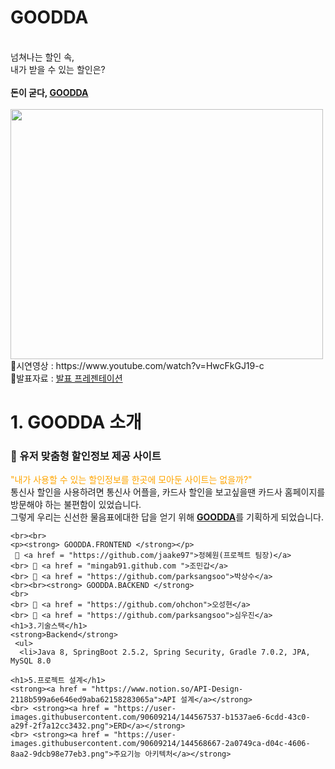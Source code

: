 <!Doctype html>
<html>
  <head>
    <meta charset="utf-8" />
  </head>
  <body>
    <h1>GOODDA</h1>
    <br> 넘쳐나는 할인 속,
    <br> 내가 받을 수 있는 할인은?
    <br><br>
    <strong>돈이 굳다, <a href="http://goodda.co.kr/">GOODDA</a></strong>
    <br><br>
    <img src="https://user-images.githubusercontent.com/80829340/147077728-4b595894-eed2-4952-b91e-f6e30486a942.jpeg" width="500px" height="400px"
    <br> 📌시연영상 : https://www.youtube.com/watch?v=HwcFkGJ19-c
    <br> 📌발표자료 : <a href="https://docs.google.com/presentation/d/1b50NotMMKwUWukIuU2MthVASxrdW-RcRldKd31EDLNY/edit#slide=id.g105bfcaaf62_2_340">발표 프레젠테이션 </a>
    <h1>1. GOODDA 소개</h1>
    <h3> 📌 유저 맞춤형 할인정보 제공 사이트 </h3>
    <p> <span style="color:orange" >"내가 사용할 수 있는 할인정보를 한곳에 모아둔 사이트는 없을까?"</span>
      <br> 통신사 할인을 사용하려면 통신사 어플을, 카드사 할인을 보고싶을땐 카드사 홈페이지를 방문해야 하는 불편함이 있었습니다.
      <br> 그렇게 우리는 신선한 물음표에대한 답을 얻기 위해 <strong><a href= "http://goodda.co.kr/">GOODDA</a></strong>를 기획하게 되었습니다.</p> 

    <br><br>
    <p><strong> GOODDA.FRONTEND </strong></p>
     🌱 <a href = "https://github.com/jaake97">정혜원(프로젝트 팀장)</a>
    <br> 🌱 <a href = "mingab91.github.com ">조민갑</a>
    <br> 🌱 <a href = "https://github.com/parksangsoo">박상수</a>
    <br><br><strong> GOODDA.BACKEND </strong>
    <br>
    <br> 🌱 <a href = "https://github.com/ohchon">오성현</a>
    <br> 🌱 <a href = "https://github.com/parksangsoo">심우진</a>
    <h1>3.기술스택</h1>
    <strong>Backend</strong>
     <ul>
      <li>Java 8, SpringBoot 2.5.2, Spring Security, Gradle 7.0.2, JPA, MySQL 8.0
</li>
     </ul>

    <h1>5.프로젝트 설계</h1>
    <strong><a href = "https://www.notion.so/API-Design-2118b599a6e646ed9aba62158283065a">API 설계</a></strong>
    <br> <strong><a href = "https://user-images.githubusercontent.com/90609214/144567537-b1537ae6-6cdd-43c0-a29f-2f7a12cc3432.png">ERD</a></strong>
    <br> <strong><a href = "https://user-images.githubusercontent.com/90609214/144568667-2a0749ca-d04c-4606-8aa2-9dcb98e77eb3.png">주요기능 아키텍처</a></strong>
  </body>
</html>
